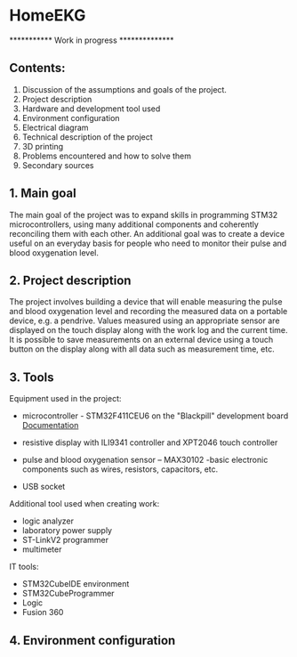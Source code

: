  # HomeEKG

*********** Work in progress **************

## Contents:
1. Discussion of the assumptions and goals of the project.
2. Project description
3. Hardware and development tool used
4. Environment configuration
5. Electrical diagram
6. Technical description of the project
7. 3D printing
8. Problems encountered and how to solve them
9. Secondary sources


## 1. Main goal
The main goal of the project was to expand skills in programming STM32 microcontrollers, using many additional components and coherently reconciling them with each other. An additional goal was to create a device useful on an everyday basis for people who need to monitor their pulse and blood oxygenation level.

## 2. Project description
The project involves building a device that will enable measuring the pulse and blood oxygenation level and recording the measured data on a portable device, e.g. a pendrive. Values measured using an appropriate sensor are displayed on the touch display along with the work log and the current time. It is possible to save measurements on an external device using a touch button on the display along with all data such as measurement time, etc.

## 3. Tools
Equipment used in the project:
- microcontroller - STM32F411CEU6 on the "Blackpill" development board
  [Documentation]([https://www.adres-strony.pl](https://www.st.com/en/microcontrollers-microprocessors/stm32f411ce.html))
  
- resistive display with ILI9341 controller and XPT2046 touch controller
- pulse and blood oxygenation sensor – MAX30102
-basic electronic components such as wires, resistors, capacitors, etc.
- USB socket

Additional tool used when creating work:
- logic analyzer
- laboratory power supply
- ST-LinkV2 programmer
- multimeter

IT tools:
- STM32CubeIDE environment
- STM32CubeProgrammer
- Logic
- Fusion 360

## 4. Environment configuration


